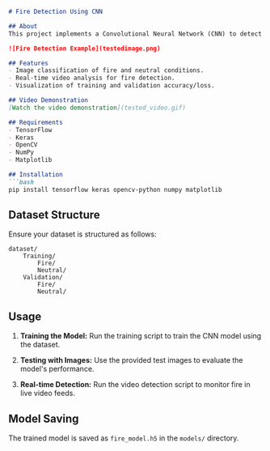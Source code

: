 
```markdown
# Fire Detection Using CNN

## About
This project implements a Convolutional Neural Network (CNN) to detect fire in images and video streams. The model is trained on a custom dataset, utilizing image augmentation techniques to improve performance.

![Fire Detection Example](testedimage.png)

## Features
- Image classification of fire and neutral conditions.
- Real-time video analysis for fire detection.
- Visualization of training and validation accuracy/loss.

## Video Demonstration
[Watch the video demonstration](tested_video.gif)

## Requirements
- TensorFlow
- Keras
- OpenCV
- NumPy
- Matplotlib

## Installation
```bash
pip install tensorflow keras opencv-python numpy matplotlib
```

## Dataset Structure
Ensure your dataset is structured as follows:
```
dataset/
    Training/
        Fire/
        Neutral/
    Validation/
        Fire/
        Neutral/
```

## Usage
1. **Training the Model:**
   Run the training script to train the CNN model using the dataset.

2. **Testing with Images:**
   Use the provided test images to evaluate the model's performance.

3. **Real-time Detection:**
   Run the video detection script to monitor fire in live video feeds.

## Model Saving
The trained model is saved as `fire_model.h5` in the `models/` directory.
